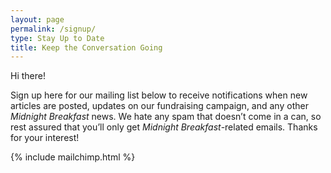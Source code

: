 ```yaml
---
layout: page
permalink: /signup/
type: Stay Up to Date
title: Keep the Conversation Going
---
```


Hi there!

Sign up here for our mailing list below to receive notifications when new articles are posted, updates on our fundraising campaign, and any other <cite>Midnight Breakfast</cite> news. We hate any spam that doesn’t come in a can, so rest assured that you’ll only get <cite>Midnight Breakfast</cite>-related emails. Thanks for your interest!

<div id="mailchimp">
{% include mailchimp.html %}
</div>